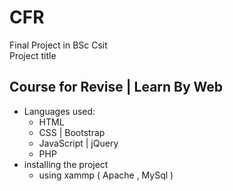 # CFR
Final Project in BSc Csit <br />
Project title 
## Course for Revise | Learn By Web

- Languages used:
  - HTML
  - CSS | Bootstrap
  - JavaScript | jQuery
  - PHP
- installing the project
  - using xammp ( Apache , MySql )
